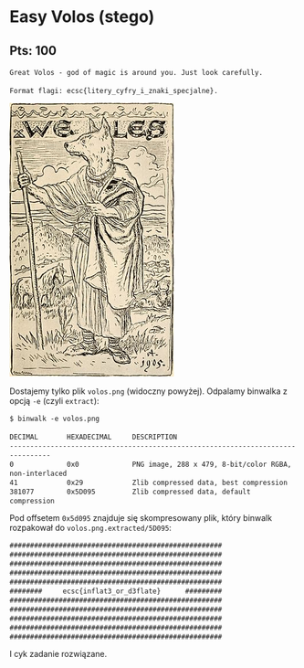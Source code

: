 # Easy Volos (stego)
## Pts: 100

```
Great Volos - god of magic is around you. Just look carefully.

Format flagi: ecsc{litery_cyfry_i_znaki_specjalne}.
```
![volos](volos.png)

Dostajemy tylko plik `volos.png` (widoczny powyżej). Odpalamy binwalka z opcją `-e` (czyli `extract`):
```
$ binwalk -e volos.png

DECIMAL       HEXADECIMAL     DESCRIPTION
--------------------------------------------------------------------------------
0             0x0             PNG image, 288 x 479, 8-bit/color RGBA, non-interlaced
41            0x29            Zlib compressed data, best compression
381077        0x5D095         Zlib compressed data, default compression
```

Pod offsetem `0x5d095` znajduje się skompresowany plik, który binwalk rozpakował do `volos.png.extracted/5D095`:

```
####################################################
####################################################
####################################################
####################################################
####################################################
########     ecsc{inflat3_or_d3flate}      #########
####################################################
####################################################
####################################################
####################################################
####################################################
```

I cyk zadanie rozwiązane.